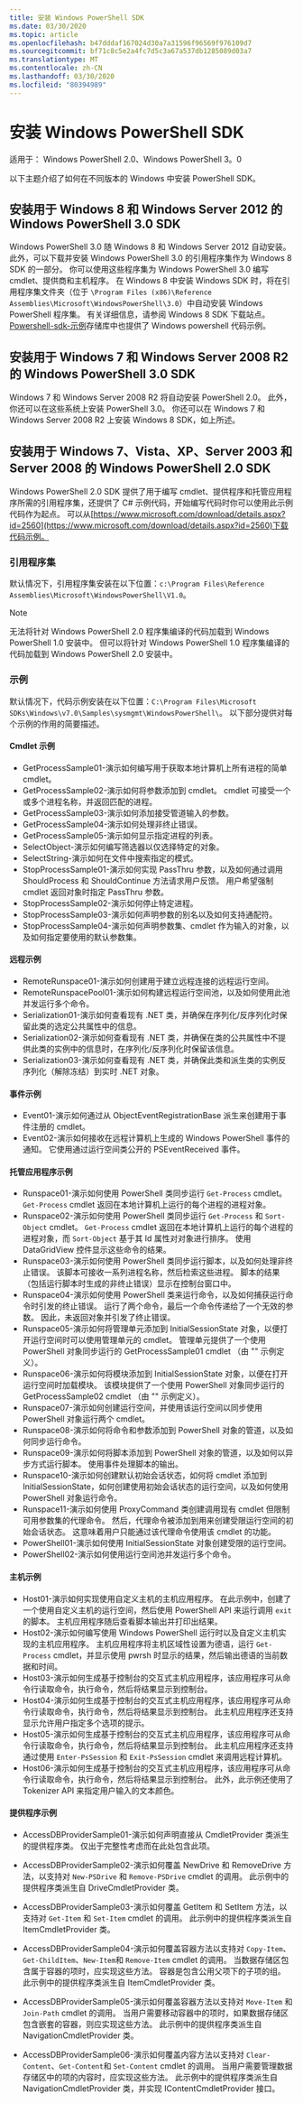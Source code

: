 ```yaml
---
title: 安装 Windows PowerShell SDK
ms.date: 03/30/2020
ms.topic: article
ms.openlocfilehash: b47dddaf167024d30a7a31596f96569f976109d7
ms.sourcegitcommit: bf71c8c5e2a4fc7d5c3a67a537db1285089d03a7
ms.translationtype: MT
ms.contentlocale: zh-CN
ms.lasthandoff: 03/30/2020
ms.locfileid: "80394989"
---
```

# <a name="installing-the-windows-powershell-sdk"></a>安装 Windows PowerShell SDK

适用于： Windows PowerShell 2.0、Windows PowerShell 3。0

以下主题介绍了如何在不同版本的 Windows 中安装 PowerShell SDK。

## <a name="installing-windows-powershell-30-sdk-for-windows-8-and-windows-server-2012"></a>安装用于 Windows 8 和 Windows Server 2012 的 Windows PowerShell 3.0 SDK

Windows PowerShell 3.0 随 Windows 8 和 Windows Server 2012 自动安装。 此外，可以下载并安装 Windows PowerShell 3.0 的引用程序集作为 Windows 8 SDK 的一部分。 你可以使用这些程序集为 Windows PowerShell 3.0 编写 cmdlet、提供商和主机程序。 在 Windows 8 中安装 Windows SDK 时，将在引用程序集文件夹（位于 `\Program Files
(x86)\Reference Assemblies\Microsoft\WindowsPowerShell\3.0`）中自动安装 Windows PowerShell 程序集。 有关详细信息，请参阅 Windows 8 SDK 下载站点。 [Powershell-sdk-示例](https://github.com/MicrosoftDocs/powershell-sdk-samples/tree/master/SDK-3.0)存储库中也提供了 Windows powershell 代码示例。

## <a name="installing-windows-powershell-30-sdk-for-windows-7-and-windows-server-2008-r2"></a>安装用于 Windows 7 和 Windows Server 2008 R2 的 Windows PowerShell 3.0 SDK

Windows 7 和 Windows Server 2008 R2 将自动安装 PowerShell 2.0。 此外，你还可以在这些系统上安装 PowerShell 3.0。 你还可以在 Windows 7 和 Windows Server 2008 R2 上安装 Windows 8 SDK，如上所述。

## <a name="installing-windows-powershell-20-sdk-for-windows-7-vista-xp-server-2003-and-server-2008"></a>安装用于 Windows 7、Vista、XP、Server 2003 和 Server 2008 的 Windows PowerShell 2.0 SDK

Windows PowerShell 2.0 SDK 提供了用于编写 cmdlet、提供程序和托管应用程序所需的引用程序集，还提供了 C# 示例代码，开始编写代码时你可以使用此示例代码作为起点。 可以从[https://www.microsoft.com/download/details.aspx?id=2560](https://www.microsoft.com/download/details.aspx?id=2560)下载代码示例。

### <a name="reference-assemblies"></a>引用程序集

默认情况下，引用程序集安装在以下位置：`c:\Program Files\Reference
Assemblies\Microsoft\WindowsPowerShell\V1.0`。

> [!NOTE]
> 无法将针对 Windows PowerShell 2.0 程序集编译的代码加载到 Windows PowerShell 1.0 安装中。 但可以将针对 Windows PowerShell 1.0 程序集编译的代码加载到 Windows PowerShell 2.0 安装中。

### <a name="samples"></a>示例

默认情况下，代码示例安装在以下位置：`C:\Program Files\Microsoft
SDKs\Windows\v7.0\Samples\sysmgmt\WindowsPowerShell\`。 以下部分提供对每个示例的作用的简要描述。

#### <a name="cmdlet-samples"></a>Cmdlet 示例

- GetProcessSample01-演示如何编写用于获取本地计算机上所有进程的简单 cmdlet。
- GetProcessSample02-演示如何将参数添加到 cmdlet。 cmdlet 可接受一个或多个进程名称，并返回匹配的进程。
- GetProcessSample03-演示如何添加接受管道输入的参数。
- GetProcessSample04-演示如何处理非终止错误。
- GetProcessSample05-演示如何显示指定进程的列表。
- SelectObject-演示如何编写筛选器以仅选择特定的对象。
- SelectString-演示如何在文件中搜索指定的模式。
- StopProcessSample01-演示如何实现 PassThru 参数，以及如何通过调用 ShouldProcess 和 ShouldContinue 方法请求用户反馈。 用户希望强制 cmdlet 返回对象时指定 PassThru 参数。
- StopProcessSample02-演示如何停止特定进程。
- StopProcessSample03-演示如何声明参数的别名以及如何支持通配符。
- StopProcessSample04-演示如何声明参数集、cmdlet 作为输入的对象，以及如何指定要使用的默认参数集。

#### <a name="remoting-samples"></a>远程示例

- RemoteRunspace01-演示如何创建用于建立远程连接的远程运行空间。
- RemoteRunspacePool01-演示如何构建远程运行空间池，以及如何使用此池并发运行多个命令。
- Serialization01-演示如何查看现有 .NET 类，并确保在序列化/反序列化时保留此类的选定公共属性中的信息。
- Serialization02-演示如何查看现有 .NET 类，并确保在类的公共属性中不提供此类的实例中的信息时，在序列化/反序列化时保留该信息。
- Serialization03-演示如何查看现有 .NET 类，并确保此类和派生类的实例反序列化（解除冻结）到实时 .NET 对象。

#### <a name="event-samples"></a>事件示例

- Event01-演示如何通过从 ObjectEventRegistrationBase 派生来创建用于事件注册的 cmdlet。
- Event02-演示如何接收在远程计算机上生成的 Windows PowerShell 事件的通知。 它使用通过运行空间类公开的 PSEventReceived 事件。

#### <a name="hosting-application-samples"></a>托管应用程序示例

- Runspace01-演示如何使用 PowerShell 类同步运行 `Get-Process` cmdlet。
  `Get-Process` cmdlet 返回在本地计算机上运行的每个进程的进程对象。
- Runspace02-演示如何使用 PowerShell 类同步运行 `Get-Process` 和 `Sort-Object` cmdlet。 `Get-Process` cmdlet 返回在本地计算机上运行的每个进程的进程对象，而 `Sort-Object` 基于其 Id 属性对对象进行排序。 使用 DataGridView 控件显示这些命令的结果。
- Runspace03-演示如何使用 PowerShell 类同步运行脚本，以及如何处理非终止错误。 该脚本可接收一系列进程名称，然后检索这些进程。 脚本的结果（包括运行脚本时生成的非终止错误）显示在控制台窗口中。
- Runspace04-演示如何使用 PowerShell 类来运行命令，以及如何捕获运行命令时引发的终止错误。 运行了两个命令，最后一个命令传递给了一个无效的参数。 因此，未返回对象并引发了终止错误。
- Runspace05-演示如何将管理单元添加到 InitialSessionState 对象，以便打开运行空间时可以使用管理单元的 cmdlet。 管理单元提供了一个使用 PowerShell 对象同步运行的 GetProcessSample01 cmdlet （由 "" 示例定义）。
- Runspace06-演示如何将模块添加到 InitialSessionState 对象，以便在打开运行空间时加载模块。 该模块提供了一个使用 PowerShell 对象同步运行的 GetProcessSample02 cmdlet （由 "" 示例定义）。
- Runspace07-演示如何创建运行空间，并使用该运行空间以同步使用 PowerShell 对象运行两个 cmdlet。
- Runspace08-演示如何将命令和参数添加到 PowerShell 对象的管道，以及如何同步运行命令。
- Runspace09-演示如何将脚本添加到 PowerShell 对象的管道，以及如何以异步方式运行脚本。 使用事件处理脚本的输出。
- Runspace10-演示如何创建默认初始会话状态，如何将 cmdlet 添加到 InitialSessionState，如何创建使用初始会话状态的运行空间，以及如何使用 PowerShell 对象运行命令。
- Runspace11-演示如何使用 ProxyCommand 类创建调用现有 cmdlet 但限制可用参数集的代理命令。 然后，代理命令被添加到用来创建受限运行空间的初始会话状态。 这意味着用户只能通过该代理命令使用该 cmdlet 的功能。
- PowerShell01-演示如何使用 InitialSessionState 对象创建受限的运行空间。
- PowerShell02-演示如何使用运行空间池并发运行多个命令。

#### <a name="host-samples"></a>主机示例

- Host01-演示如何实现使用自定义主机的主机应用程序。 在此示例中，创建了一个使用自定义主机的运行空间，然后使用 PowerShell API 来运行调用 `exit`的脚本。 主机应用程序随后查看脚本输出并打印出结果。
- Host02-演示如何编写使用 Windows PowerShell 运行时以及自定义主机实现的主机应用程序。 主机应用程序将主机区域性设置为德语，运行 `Get-Process` cmdlet，并显示使用 pwrsh 时显示的结果，然后输出德语的当前数据和时间。
- Host03-演示如何生成基于控制台的交互式主机应用程序，该应用程序可从命令行读取命令，执行命令，然后将结果显示到控制台。
- Host04-演示如何生成基于控制台的交互式主机应用程序，该应用程序可从命令行读取命令，执行命令，然后将结果显示到控制台。 此主机应用程序还支持显示允许用户指定多个选项的提示。
- Host05-演示如何生成基于控制台的交互式主机应用程序，该应用程序可从命令行读取命令，执行命令，然后将结果显示到控制台。 此主机应用程序还支持通过使用 `Enter-PsSession` 和 `Exit-PsSession` cmdlet 来调用远程计算机。
- Host06-演示如何生成基于控制台的交互式主机应用程序，该应用程序可从命令行读取命令，执行命令，然后将结果显示到控制台。 此外，此示例还使用了 Tokenizer API 来指定用户输入的文本颜色。

#### <a name="provider-samples"></a>提供程序示例

- AccessDBProviderSample01-演示如何声明直接从 CmdletProvider 类派生的提供程序类。 仅出于完整性考虑而在此处包含此项。

- AccessDBProviderSample02-演示如何覆盖 NewDrive 和 RemoveDrive 方法，以支持对 `New-PSDrive` 和 `Remove-PSDrive` cmdlet 的调用。 此示例中的提供程序类派生自 DriveCmdletProvider 类。

- AccessDBProviderSample03-演示如何覆盖 GetItem 和 SetItem 方法，以支持对 `Get-Item` 和 `Set-Item` cmdlet 的调用。 此示例中的提供程序类派生自 ItemCmdletProvider 类。

- AccessDBProviderSample04-演示如何覆盖容器方法以支持对 `Copy-Item`、`Get-ChildItem`、`New-Item`和 `Remove-Item` cmdlet 的调用。 当数据存储区包含属于容器的项时，应实现这些方法。 容器是包含公用父项下的子项的组。 此示例中的提供程序类派生自 ItemCmdletProvider 类。

- AccessDBProviderSample05-演示如何覆盖容器方法以支持对 `Move-Item` 和 `Join-Path` cmdlet 的调用。 当用户需要移动容器中的项时，如果数据存储区包含嵌套的容器，则应实现这些方法。 此示例中的提供程序类派生自 NavigationCmdletProvider 类。

- AccessDBProviderSample06-演示如何覆盖内容方法以支持对 `Clear-Content`、`Get-Content`和 `Set-Content` cmdlet 的调用。 当用户需要管理数据存储区中的项的内容时，应实现这些方法。 此示例中的提供程序类派生自 NavigationCmdletProvider 类，并实现 IContentCmdletProvider 接口。
